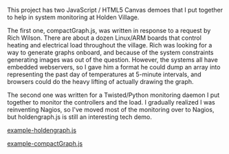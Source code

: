 This project has two JavaScript / HTML5 Canvas demoes that I put together to help in system monitoring at Holden Village. 

The first one, compactGraph.js, was written in response to a request by Rich Wilson. There are about a dozen Linux/ARM boards that control heating and electrical load throughout the village. Rich was looking for a way to generate graphs onboard, and because of the system constraints generating images was out of the question. However, the systems all have embedded webservers, so I gave him a format he could dump an array into representing the past day of temperatures at 5-minute intervals, and browsers could do the heavy lifting of actually drawing the graph. 

The second one was written for a Twisted/Python monitoring daemon I put together to monitor the controllers and the load. I gradually realized I was reinventing Nagios, so I've moved most of the monitoring over to Nagios, but holdengraph.js is still an interesting tech demo.


[example-holdengraph.js](http://schlather.info/holdengraph/example-holdengraph.html)

[example-compactGraph.js](http://schlather.info/holdengraph/example-compactGraph.html)
